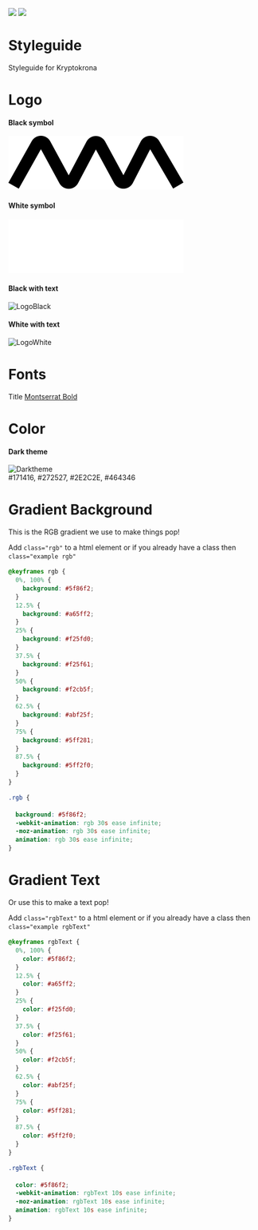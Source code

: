 <a href="https://chat.kryptokrona.se"><img src="https://img.shields.io/discord/562673808582901793?label=Discord&logo=Discord&logoColor=white&style=plastic"></a>
<a href="https://twitter.com/kryptokrona"><img src="https://img.shields.io/twitter/follow/kryptokrona?style=social"></a>

# Styleguide

Styleguide for Kryptokrona

# Logo

#### Black symbol

![SymbolBlack](https://raw.githubusercontent.com/kryptokrona/Styleguide/66d56e5945d9f7a758d8f899f4e00bff5e97fec1/Logo/Black%20-%20logo.svg)

#### White symbol

![SymbolWhite](https://raw.githubusercontent.com/kryptokrona/Styleguide/66d56e5945d9f7a758d8f899f4e00bff5e97fec1/Logo/White%20-%20logo.svg)

#### Black with text

![LogoBlack](https://user-images.githubusercontent.com/36674091/104137639-4dc6b500-5396-11eb-9c45-03062e0f65f7.png)

#### White with text

![LogoWhite](https://user-images.githubusercontent.com/36674091/104137640-4e5f4b80-5396-11eb-9cda-5554620d2a47.png)


# Fonts

Title
[Montserrat Bold](https://github.com/kryptokrona/Styleguide/raw/main/Fonts/Montserrat-Bold.ttf) 

#### 


# Color

#### Dark theme

![Darktheme](https://user-images.githubusercontent.com/36674091/111849650-03b5fe80-8906-11eb-8f00-5355fb66efd3.png) <br>
#171416, #272527, #2E2C2E, #464346

# Gradient Background

This is the RGB gradient we use to make things pop! <br>

Add `class="rgb"` to a html element or if you already have a class then `class="example rgb"`

```css
@keyframes rgb {
  0%, 100% {
    background: #5f86f2;
  }
  12.5% {
    background: #a65ff2;
  }
  25% {
    background: #f25fd0;
  }
  37.5% {
    background: #f25f61;
  }
  50% {
    background: #f2cb5f;
  }
  62.5% {
    background: #abf25f;
  }
  75% {
    background: #5ff281;
  }
  87.5% {
    background: #5ff2f0;
  }
}
```
```css
.rgb {

  background: #5f86f2;
  -webkit-animation: rgb 30s ease infinite;
  -moz-animation: rgb 30s ease infinite;
  animation: rgb 30s ease infinite;
} 
```
# Gradient Text

Or use this to make a text pop! <br>

Add `class="rgbText"` to a html element or if you already have a class then `class="example rgbText"`

```css
@keyframes rgbText {
  0%, 100% {
    color: #5f86f2;
  }
  12.5% {
    color: #a65ff2;
  }
  25% {
    color: #f25fd0;
  }
  37.5% {
    color: #f25f61;
  }
  50% {
    color: #f2cb5f;
  }
  62.5% {
    color: #abf25f;
  }
  75% {
    color: #5ff281;
  }
  87.5% {
    color: #5ff2f0;
  }
}
```

```css
.rgbText {

  color: #5f86f2;
  -webkit-animation: rgbText 10s ease infinite;
  -moz-animation: rgbText 10s ease infinite;
  animation: rgbText 10s ease infinite;
} 
```